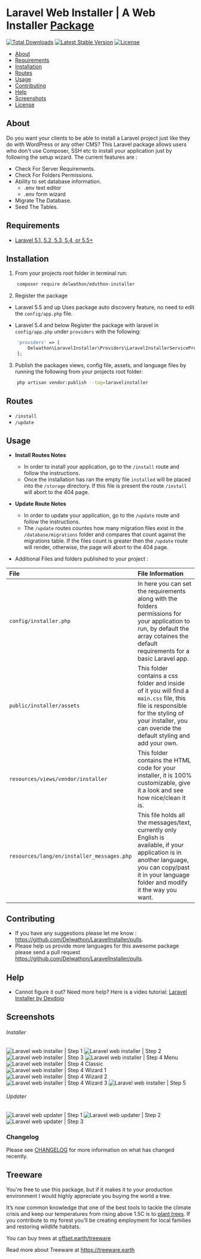 # Laravel Web Installer | A Web Installer [Package](https://packagist.org/packages/delwathon/eduthon-installer)

[![Total Downloads](https://poser.pugx.org/delwathon/eduthon-installer/d/total.svg)](https://packagist.org/packages/delwathon/eduthon-installer)
[![Latest Stable Version](https://poser.pugx.org/delwathon/eduthon-installer/v/stable.svg)](https://packagist.org/packages/delwathon/eduthon-installer)
[![License](https://poser.pugx.org/delwathon/eduthon-installer/license.svg)](https://packagist.org/packages/delwathon/eduthon-installer)

- [About](#about)
- [Requirements](#requirements)
- [Installation](#installation)
- [Routes](#routes)
- [Usage](#usage)
- [Contributing](#contributing)
- [Help](#help)
- [Screenshots](#screenshots)
- [License](#license)

## About

Do you want your clients to be able to install a Laravel project just like they do with WordPress or any other CMS?
This Laravel package allows users who don't use Composer, SSH etc to install your application just by following the setup wizard.
The current features are :

- Check For Server Requirements.
- Check For Folders Permissions.
- Ability to set database information.
	- .env text editor
	- .env form wizard
- Migrate The Database.
- Seed The Tables.

## Requirements

* [Laravel 5.1, 5.2, 5.3, 5.4, or 5.5+](https://laravel.com/docs/installation)

## Installation

1. From your projects root folder in terminal run:

```bash
    composer require delwathon/eduthon-installer
```

2. Register the package

* Laravel 5.5 and up
Uses package auto discovery feature, no need to edit the `config/app.php` file.

* Laravel 5.4 and below
Register the package with laravel in `config/app.php` under `providers` with the following:

```php
	'providers' => [
	    Delwathon\LaravelInstaller\Providers\LaravelInstallerServiceProvider::class,
	];
```

3. Publish the packages views, config file, assets, and language files by running the following from your projects root folder:

```bash
    php artisan vendor:publish --tag=laravelinstaller
```

## Routes

* `/install`
* `/update`

## Usage

* **Install Routes Notes**
	* In order to install your application, go to the `/install` route and follow the instructions.
	* Once the installation has ran the empty file `installed` will be placed into the `/storage` directory. If this file is present the route `/install` will abort to the 404 page.

* **Update Route Notes**
	* In order to update your application, go to the `/update` route and follow the instructions.
	* The `/update` routes countes how many migration files exist in the `/database/migrations` folder and compares that count against the migrations table. If the files count is greater then the `/update` route will render, otherwise, the page will abort to the 404 page.

* Additional Files and folders published to your project :

|File|File Information|
|:------------|:------------|
|`config/installer.php`|In here you can set the requirements along with the folders permissions for your application to run, by default the array cotaines the default requirements for a basic Laravel app.|
|`public/installer/assets`|This folder contains a css folder and inside of it you will find a `main.css` file, this file is responsible for the styling of your installer, you can overide the default styling and add your own.|
|`resources/views/vendor/installer`|This folder contains the HTML code for your installer, it is 100% customizable, give it a look and see how nice/clean it is.|
|`resources/lang/en/installer_messages.php`|This file holds all the messages/text, currently only English is available, if your application is in another language, you can copy/past it in your language folder and modify it the way you want.|

## Contributing

* If you have any suggestions please let me know : https://github.com/Delwathon/LaravelInstaller/pulls.
* Please help us provide more languages for this awesome package please send a pull request https://github.com/Delwathon/LaravelInstaller/pulls.

## Help

* Cannot figure it out? Need more help? Here is a video tutorial: [Laravel Installer by Devdojo](https://www.youtube.com/watch?v=Jput5doFYLg)

## Screenshots

###### Installer
![Laravel web installer | Step 1](https://s3-us-west-2.amazonaws.com/github-project-images/eduthon-installer/install/1-welcome.jpg)
![Laravel web installer | Step 2](https://s3-us-west-2.amazonaws.com/github-project-images/eduthon-installer/install/2-requirements.jpg)
![Laravel web installer | Step 3](https://s3-us-west-2.amazonaws.com/github-project-images/eduthon-installer/install/3-permissions.jpg)
![Laravel web installer | Step 4 Menu](https://s3-us-west-2.amazonaws.com/github-project-images/eduthon-installer/install/4-environment.jpg)
![Laravel web installer | Step 4 Classic](https://s3-us-west-2.amazonaws.com/github-project-images/eduthon-installer/install/4a-environment-classic.jpg)
![Laravel web installer | Step 4 Wizard 1](https://s3-us-west-2.amazonaws.com/github-project-images/eduthon-installer/install/4b-environment-wizard-1.jpg)
![Laravel web installer | Step 4 Wizard 2](https://s3-us-west-2.amazonaws.com/github-project-images/eduthon-installer/install/4b-environment-wizard-2.jpg)
![Laravel web installer | Step 4 Wizard 3](https://s3-us-west-2.amazonaws.com/github-project-images/eduthon-installer/install/4b-environment-wizard-3.jpg)
![Laravel web installer | Step 5](https://s3-us-west-2.amazonaws.com/github-project-images/eduthon-installer/install/5-final.jpg)

###### Updater
![Laravel web updater | Step 1](https://s3-us-west-2.amazonaws.com/github-project-images/eduthon-installer/update/1-welcome.jpg)
![Laravel web updater | Step 2](https://s3-us-west-2.amazonaws.com/github-project-images/eduthon-installer/update/2-updates.jpg)
![Laravel web updater | Step 3](https://s3-us-west-2.amazonaws.com/github-project-images/eduthon-installer/update/3-finished.jpg)

### Changelog

Please see [CHANGELOG](CHANGELOG.md) for more information on what has changed recently.

## Treeware

You're free to use this package, but if it makes it to your production environment I would highly appreciate you buying the world a tree.

It’s now common knowledge that one of the best tools to tackle the climate crisis and keep our temperatures from rising above 1.5C is to [plant trees](https://www.bbc.co.uk/news/science-environment-48870920). If you contribute to my forest you’ll be creating employment for local families and restoring wildlife habitats.

You can buy trees at [offset.earth/treeware](https://plant.treeware.earth/rashidlaasri/LaravelInstaller)

Read more about Treeware at https://treeware.earth
